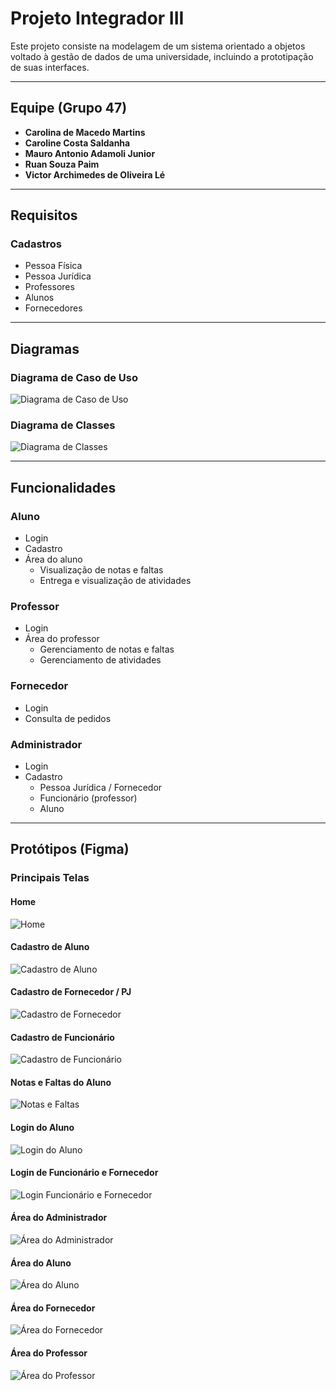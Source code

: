 # **Projeto Integrador III**

Este projeto consiste na modelagem de um sistema orientado a objetos voltado à gestão de dados de uma universidade, incluindo a prototipação de suas interfaces.

---

## **Equipe (Grupo 47)**

- **Carolina de Macedo Martins**  
- **Caroline Costa Saldanha**  
- **Mauro Antonio Adamoli Junior**  
- **Ruan Souza Paim**  
- **Victor Archimedes de Oliveira Lé**

---

## **Requisitos**
### **Cadastros**  
- Pessoa Física  
- Pessoa Jurídica  
- Professores  
- Alunos  
- Fornecedores  

---

## **Diagramas**

### **Diagrama de Caso de Uso**  
![Diagrama de Caso de Uso](/img%20prototipo/Diagrama%20de%20Caso%20de%20Uso.png)  

### **Diagrama de Classes**  
![Diagrama de Classes](/img%20prototipo/Diagrama%20de%20Classe.png)  

---

## **Funcionalidades**

### **Aluno**  
- Login  
- Cadastro  
- Área do aluno  
  - Visualização de notas e faltas  
  - Entrega e visualização de atividades  

### **Professor**  
- Login  
- Área do professor  
  - Gerenciamento de notas e faltas  
  - Gerenciamento de atividades  

### **Fornecedor**  
- Login  
- Consulta de pedidos  

### **Administrador**  
- Login  
- Cadastro  
  - Pessoa Jurídica / Fornecedor  
  - Funcionário (professor)  
  - Aluno  

---

## **Protótipos (Figma)**

### **Principais Telas**

#### **Home**  
![Home](/img%20prototipo/Home.png)  

#### **Cadastro de Aluno**  
![Cadastro de Aluno](img%20prototipo/Tela%20Cadastro%20do%20Aluno.png)  

#### **Cadastro de Fornecedor / PJ**  
![Cadastro de Fornecedor](img%20prototipo/Tela%20de%20Cadastro%20Fornecedor%20ou%20PJ.png)  

#### **Cadastro de Funcionário**  
![Cadastro de Funcionário](/img%20prototipo/Tela%20de%20Cadastro%20Funcionario.png)  

#### **Notas e Faltas do Aluno**  
![Notas e Faltas](img%20prototipo/Tela%20de%20Notas%20e%20Faltas.png)  

#### **Login do Aluno**  
![Login do Aluno](img%20prototipo/Tela%20login%20Aluno.png)  

#### **Login de Funcionário e Fornecedor**  
![Login Funcionário e Fornecedor](/img%20prototipo/Tela%20login%20Funcionario%20e%20Fornecedor.png)  

#### **Área do Administrador**  
![Área do Administrador](/img%20prototipo/Tela%20principal%20Administrador.png)  

#### **Área do Aluno**  
![Área do Aluno](/img%20prototipo/Tela%20principal%20Aluno.png)  

#### **Área do Fornecedor**  
![Área do Fornecedor](/img%20prototipo/Tela%20principal%20Fornecedor.png)  

#### **Área do Professor**  
![Área do Professor](/img%20prototipo/Tela%20principal%20Professor.png)  

